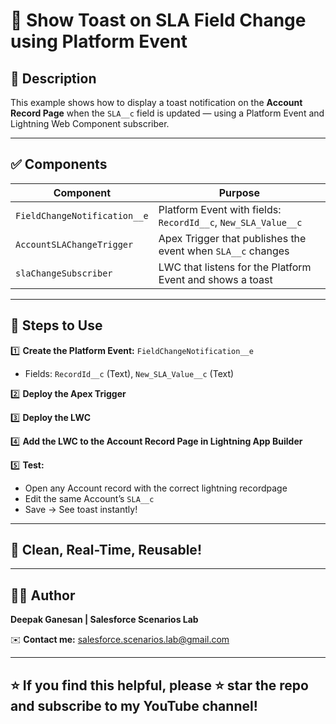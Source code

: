 # 🚀 Show Toast on SLA Field Change using Platform Event

## 📄 Description

This example shows how to display a toast notification on the **Account Record Page** when the `SLA__c` field is updated — using a Platform Event and Lightning Web Component subscriber.

---

## ✅ Components

| Component | Purpose |
| --------- | ------- |
| `FieldChangeNotification__e` | Platform Event with fields: `RecordId__c`, `New_SLA_Value__c` |
| `AccountSLAChangeTrigger` | Apex Trigger that publishes the event when `SLA__c` changes |
| `slaChangeSubscriber` | LWC that listens for the Platform Event and shows a toast |

---

## 🔑 Steps to Use

1️⃣ **Create the Platform Event:** `FieldChangeNotification__e`  
   - Fields: `RecordId__c` (Text), `New_SLA_Value__c` (Text)

2️⃣ **Deploy the Apex Trigger**

3️⃣ **Deploy the LWC**

4️⃣ **Add the LWC to the Account Record Page in Lightning App Builder**

5️⃣ **Test:**  
   - Open any Account record with the correct lightning recordpage  
   - Edit the same Account’s `SLA__c`  
   - Save → See toast instantly!

---

## 🎉 Clean, Real-Time, Reusable!

---

## 👨‍💻 Author

**Deepak Ganesan | Salesforce Scenarios Lab**

✉️ **Contact me:** [salesforce.scenarios.lab@gmail.com](mailto:salesforce.scenarios.lab@gmail.com)

---

## ⭐ If you find this helpful, please ⭐ star the repo and subscribe to my YouTube channel!
